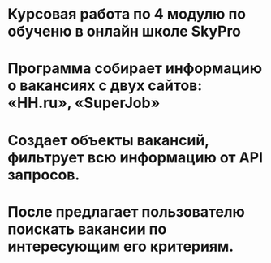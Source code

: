 # Курсовая работа по 4 модулю по обученю в онлайн школе SkyPro



# Программа собирает информацию о вакансиях с двух сайтов: «HH.ru», «SuperJob»
# Создает объекты вакансий, фильтрует всю информацию от API запросов.
# После предлагает пользователю поискать вакансии по интересующим его критериям.
